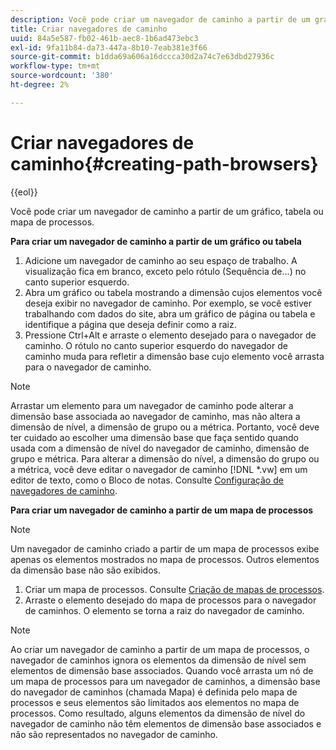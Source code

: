 ```yaml
---
description: Você pode criar um navegador de caminho a partir de um gráfico, tabela ou mapa de processos.
title: Criar navegadores de caminho
uuid: 84a5e587-fb02-461b-aec8-1b6ad473ebc3
exl-id: 9fa11b84-da73-447a-8b10-7eab381e3f66
source-git-commit: b1dda69a606a16dccca30d2a74c7e63dbd27936c
workflow-type: tm+mt
source-wordcount: '380'
ht-degree: 2%

---
```


# Criar navegadores de caminho{#creating-path-browsers}

{{eol}}

Você pode criar um navegador de caminho a partir de um gráfico, tabela ou mapa de processos.

**Para criar um navegador de caminho a partir de um gráfico ou tabela**

1. Adicione um navegador de caminho ao seu espaço de trabalho. A visualização fica em branco, exceto pelo rótulo (Sequência de...) no canto superior esquerdo.
1. Abra um gráfico ou tabela mostrando a dimensão cujos elementos você deseja exibir no navegador de caminho. Por exemplo, se você estiver trabalhando com dados do site, abra um gráfico de página ou tabela e identifique a página que deseja definir como a raiz.
1. Pressione Ctrl+Alt e arraste o elemento desejado para o navegador de caminho. O rótulo no canto superior esquerdo do navegador de caminho muda para refletir a dimensão base cujo elemento você arrasta para o navegador de caminho.

>[!NOTE]
>
>Arrastar um elemento para um navegador de caminho pode alterar a dimensão base associada ao navegador de caminho, mas não altera a dimensão de nível, a dimensão de grupo ou a métrica. Portanto, você deve ter cuidado ao escolher uma dimensão base que faça sentido quando usada com a dimensão de nível do navegador de caminho, dimensão de grupo e métrica. Para alterar a dimensão do nível, a dimensão do grupo ou a métrica, você deve editar o navegador de caminho [!DNL *.vw] em um editor de texto, como o Bloco de notas. Consulte [Configuração de navegadores de caminho](../../../../home/c-get-started/c-intf-anlys-ftrs/t-config-path-brwsr.md#task-bbb3ddaa140a414f984b697c2b8202a3).

**Para criar um navegador de caminho a partir de um mapa de processos**

>[!NOTE]
>
>Um navegador de caminho criado a partir de um mapa de processos exibe apenas os elementos mostrados no mapa de processos. Outros elementos da dimensão base não são exibidos.

1. Criar um mapa de processos. Consulte [Criação de mapas de processos](../../../../home/c-get-started/c-analysis-vis/c-proc-maps/c-create-proc-maps.md#concept-daf5b14dae7a442191611b1b9c1122bf).
1. Arraste o elemento desejado do mapa de processos para o navegador de caminhos. O elemento se torna a raiz do navegador de caminho.

>[!NOTE]
>
>Ao criar um navegador de caminho a partir de um mapa de processos, o navegador de caminhos ignora os elementos da dimensão de nível sem elementos de dimensão base associados. Quando você arrasta um nó de um mapa de processos para um navegador de caminhos, a dimensão base do navegador de caminhos (chamada Mapa) é definida pelo mapa de processos e seus elementos são limitados aos elementos no mapa de processos. Como resultado, alguns elementos da dimensão de nível do navegador de caminho não têm elementos de dimensão base associados e não são representados no navegador de caminho.
